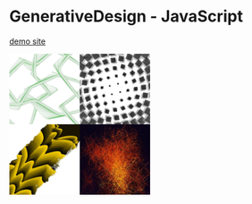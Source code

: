 # GenerativeDesign - JavaScript

[demo site](http://jd-js.youhe.jp/)

[<img src="./ss.png" width="50%">](./ss.png)